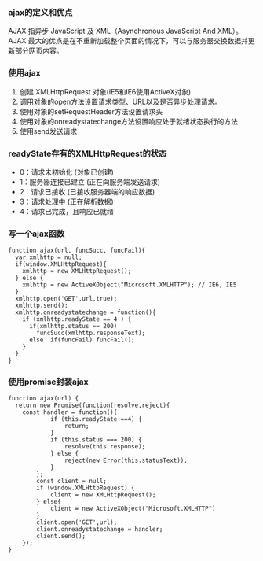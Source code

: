 ### ajax的定义和优点
AJAX 指异步 JavaScript 及 XML（Asynchronous JavaScript And XML）。
AJAX 最大的优点是在不重新加载整个页面的情况下，可以与服务器交换数据并更新部分网页内容。

### 使用ajax
1. 创建 XMLHttpRequest 对象(IE5和IE6使用ActiveX对象)
2. 调用对象的open方法设置请求类型、URL以及是否异步处理请求。
3. 使用对象的setRequestHeader方法设置请求头
4. 使用对象的onreadystatechange方法设置响应处于就绪状态执行的方法
5. 使用send发送请求

### readyState存有的XMLHttpRequest的状态
- 0：请求未初始化 (对象已创建)
- 1：服务器连接已建立 (正在向服务端发送请求)
- 2：请求已接收 (已接收服务器端的响应数据)
- 3：请求处理中 (正在解析数据)
- 4：请求已完成，且响应已就绪

### 写一个ajax函数
```
function ajax(url, funcSucc, funcFail){
  var xmlhttp = null;
  if(window.XMLHttpRequest){
    xmlhttp = new XMLHttpRequest();
  } else {
    xmlhttp = new ActiveXObject("Microsoft.XMLHTTP"); // IE6, IE5
  }
  xmlhttp.open('GET',url,true);
  xmlhttp.send();
  xmlhttp.onreadystatechange = function(){
    if (xmlhttp.readyState == 4 ) {
      if(xmlhttp.status == 200)
        funcSucc(xmlhttp.responseText);
      else  if(funcFail) funcFail();
    }
  }
}
```

### 使用promise封装ajax
```
function ajax(url) {
  return new Promise(function(resolve,reject){
    const handler = function(){
			if (this.readyState!==4) {
				return;
			}
			if (this.status === 200) {
				resolve(this.response);
			} else {
				reject(new Error(this.statusText));
			}
		};
		const client = null;
		if (window.XMLHttpRequest) {
			client = new XMLHttpRequest();
		} else{
			client = new ActiveXObject("Microsoft.XMLHTTP")
		}
		client.open('GET',url);
		client.onreadystatechange = handler;
		client.send();
	});
}
```
